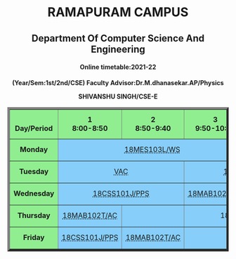 <!DOCTYPE html>
<html lang="en">

<head>
    <meta charset="UTF-8">
    <meta http-equiv="X-UA-Compatible" content="IE=edge">
    <meta name="viewport" content="width=device-width, initial-scale=1.0">
    <title>Timetable</title>
</head>

<body align="center">
    <h1>RAMAPURAM CAMPUS</h1>
    <h2>Department Of Computer Science And Engineering</h2>
    <h4>Online timetable:2021-22</h4>
    <p><b>(Year/Sem:1st/2nd/CSE) Faculty Advisor:Dr.M.dhanasekar.AP/Physics</b></p>
    <p><strong>SHIVANSHU SINGH/CSE-E</strong></p>
    <table bgcolor="lightskyblue" border="5" cellspacing="0" align="center">
        <!--<caption>Timetable</caption>-->
        <tr bgcolor="lightgreen">
            <td align="center" height="50" width="100"><br>
                <b>Day/Period</b><br>
            </td>
            <td align="center" height="50" width="100">
                <b>1<br>8:00-8:50</b>
            </td>
            <td align="center" height="50" width="100">
                <b>2<br>8:50-9:40</b>
            </td>
            <td align="center" height="50" width="100">
                <b>3<br>9:50-10:40</b>
            </td>
            <td align="center" height="50" width="100">
                <b>4<br> 10:40-11:30</b>
            </td>
            <td align="center" height="50" width="100">
                <b> <br> 11:30-12:20</b>
            </td>
            <td align="center" height="50" width="100">
                <b>5<br>12:20-1:10</b>
            </td>
            <td align="center" height="50" width="100">
                <b>6<br>1:10-2:00</b>
            </td>
            <td align="center" height="50" width="100">
                <b>7<br>2:00-2:50</b>
            </td>
            <td align="center" height="50" width="100">
                <b>8<br>2:50-3:40</b>
            </td>
        </tr>
        <tr>
            <td align="center" height="50" bgcolor="lightgreen">
                <b>Monday</b>
            </td>
            <td align="center" height="50" colspan="3"> <abbr title="(Mr.G.Manikandan)		"> 18MES103L/WS </abbr>
            </td>
            <td align="center" height="50"> <abbr title="(Dr.K.S.Yoganand)">18CYB101J/CHEM</abbr>
            </td>
            <td rowspan="5" align="center" height="50">
                <h2>L<br>U<br>N<br>C<br>H </h2>
            </td>
            <td align="center" height="50"> <abbr title="(Ms.S.Vanishree)"> 18MAB102T/AC </abbr>
            </td>
            <td align="center" height="50"> <abbr title="(Dr.K.Nagamani)"> 18LEM102J/VE </abbr>
            </td>
            <td align="center" height="50" colspan="2"> <abbr title="(Dr.K.S.Yoganand)">18CYB101J/CHEM </abbr> </td>
        </tr>
        <tr>
            <td align="center" height="50" bgcolor="lightgreen">
                <b>Tuesday</b>
            </td>
            <td align="center" height="50" colspan="2"> <abbr title="(SAI Faculty)">VAC </abbr>
            </td>
            <td align="center" height="50" colspan="2"> <abbr title="(Mr.G.Manikandan)"> 18MES103L/WS </abbr></td>
            <td align="center" height="50" colspan="2"> <abbr title="(Ms.Shanthini)">18PDH101T/APTI</abbr></td>
            <td align="center" height="50"> <abbr title="(Dr.K.S.Yoganand)">18CYB101J/CHEM</abbr></td>
            <td align="center" height="50"> <abbr title="(Dr.K.S.Yoganand)">18CYB101J/CHEM</abbr></td>
        </tr>
        <tr>
            <td align="center" height="50" bgcolor="lightgreen">
                <b>Wednesday</b>
            </td>
            <td align="center" colspan="2" height="50"> <abbr
                    title="(Dr.J Faritha Banu /Mr.Sadhasivam)">18CSS101J/PPS</abbr></td>
            <td align="center" height="50"> <abbr title="(Ms.S.Vanishree)">18MAB102T/AC</abbr> </td>
            <td align="center" height="50"> <abbr title="(Dr.K.S.Yoganand)">18CYB101J/CHEM</abbr></td>
            <td align="center" colspan="2" height="50">18LEH10XJ/LANG
            </td>
            <td align="center" height="50"> <abbr title="(Dr.J Faritha Banu /Mr.Sadhasivam)"> 18CSS101J/PPS </abbr></td>
            <td align="center" height="50"></td>
        </tr>
        <tr>
            <td align="center" height="50" bgcolor="lightgreen">
                <b>Thursday</b>
            </td>
            <td align="center" height="50"> <abbr title="(Ms.S.Vanishree)">18MAB102T/AC</abbr> </td>
            <td align="center" height="50"></td>
            <td align="center" height="50" colspan="2">18LEH10XJ/LANG
            </td>
            <td align="center" height="50"> <abbr title="(Dr.J Faritha Banu/Mr.Sadhasivam)">18CSS101J/PPS</abbr>
            </td>
            <td align="center" height="50"></td>
            <td align="center" colspan="2" height="50"> <abbr title="(Dr.Balasubramaniam)">18GNM104L/NSO</abbr>
            </td>
        </tr>
        <tr>
            <td align="center" height="50" bgcolor="lightgreen">
                <b>Friday</b>
            </td>
            <td align="center" height="50"> <abbr title="(Dr.J Faritha Banu/Mr.Sadhasivam)">18CSS101J/PPS</abbr>
            </td>
            <td align="center" height="50"> <abbr title="(Ms.S.Vanishree)">18MAB102T/AC</abbr> </td>
            <td align="center" height="50"></td>
            <td align="center" height="50"> <abbr title="Dr.K.Nagamani">18LEM102J/VE</abbr> 
            </td>
            <td align="center" height="50" colspan="2"> <abbr title="(Dr.J Faritha Banu/Mr.Sadhasivam)">18CSS101J/PPS</abbr></td>
            <td align="center" height="50"></td>
            <td align="center" height="50"></td>
        </tr>
    </table>
    </div>
</body>

</html>
